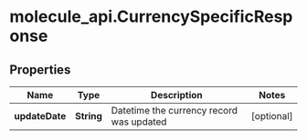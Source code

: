 # molecule_api.CurrencySpecificResponse

## Properties
Name | Type | Description | Notes
------------ | ------------- | ------------- | -------------
**updateDate** | **String** | Datetime the currency record was updated | [optional] 


